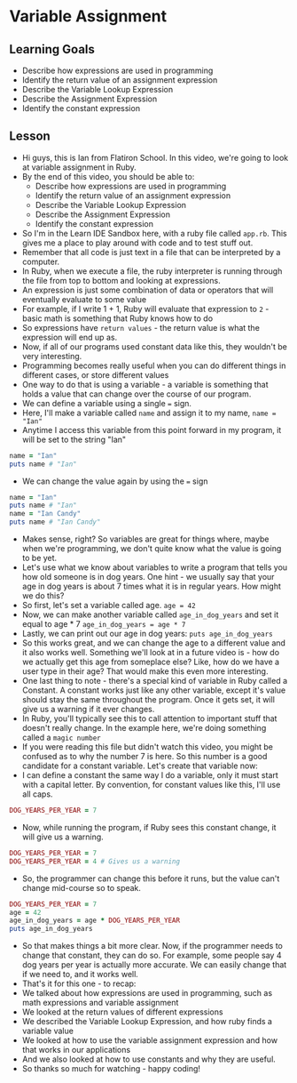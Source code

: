# Variable Assignment

## Learning Goals
+ Describe how expressions are used in programming
+ Identify the return value of an assignment expression
+ Describe the Variable Lookup Expression
+ Describe the Assignment Expression
+ Identify the constant expression

## Lesson

+ Hi guys, this is Ian from Flatiron School. In this video, we're going to look at variable assignment in Ruby.
+ By the end of this video, you should be able to:
  + Describe how expressions are used in programming
  + Identify the return value of an assignment expression
  + Describe the Variable Lookup Expression
  + Describe the Assignment Expression
  + Identify the constant expression
+ So I'm in the Learn IDE Sandbox here, with a ruby file called `app.rb`. This gives me a place to play around with code and to test stuff out.
+ Remember that all code is just text in a file that can be interpreted by a computer.
+ In Ruby, when we execute a file, the ruby interpreter is running through the file from top to bottom and looking at expressions.
+ An expression is just some combination of data or operators that will eventually evaluate to some value
+ For example, if I write 1 + 1, Ruby will evaluate that expression to `2` - basic math is something that Ruby knows how to do
+ So expressions have `return values` - the return value is what the expression will end up as.
+ Now, if all of our programs used constant data like this, they wouldn't be very interesting.
+ Programming becomes really useful when you can do different things in different cases, or store different values
+ One way to do that is using a variable - a variable is something that holds a value that can change over the course of our program.
+ We can define a variable using a single `=` sign.
+ Here, I'll make a variable called `name` and assign it to my name, `name = "Ian"`
+ Anytime I access this variable from this point forward in my program, it will be set to the string "Ian"
```ruby
name = "Ian"
puts name # "Ian"
```
+ We can change the value again by using the `=` sign

```ruby
name = "Ian"
puts name # "Ian"
name = "Ian Candy"
puts name # "Ian Candy"
```
+ Makes sense, right? So variables are great for things where, maybe when we're programming, we don't quite know what the value is going to be yet.
+ Let's use what we know about variables to write a program that tells you how old someone is in dog years. One hint - we usually say that your age in dog years is about 7 times what it is in regular years. How might we do this?
+ So first, let's set a variable called age. `age = 42`
+ Now, we can make another variable called `age_in_dog_years` and set it equal to age * 7 `age_in_dog_years = age * 7`
+ Lastly, we can print out our age in dog years: `puts age_in_dog_years`
+ So this works great, and we can change the age to a different value and it also works well. Something we'll look at in a future video is - how do we actually get this age from someplace else? Like, how do we have a user type in their age? That would make this even more interesting.
+ One last thing to note - there's a special kind of variable in Ruby called a Constant. A constant works just like any other variable, except it's value should stay the same throughout the program. Once it gets set, it will give us a warning if it ever changes.
+ In Ruby, you'll typically see this to call attention to important stuff that doesn't really change. In the example here, we're doing something called a `magic number` 
+ If you were reading this file but didn't watch this video, you might be confused as to why the number 7 is here. So this number is a good candidate for a constant variable. Let's create that variable now:
+ I can define a constant the same way I do a variable, only it must start with a capital letter. By convention, for constant values like this, I'll use all caps.
```ruby
DOG_YEARS_PER_YEAR = 7
```
+ Now, while running the program, if Ruby sees this constant change, it will give us a warning.
```ruby
DOG_YEARS_PER_YEAR = 7
DOG_YEARS_PER_YEAR = 4 # Gives us a warning
```
+ So, the programmer can change this before it runs, but the value can't change mid-course so to speak.
```ruby
DOG_YEARS_PER_YEAR = 7
age = 42
age_in_dog_years = age * DOG_YEARS_PER_YEAR
puts age_in_dog_years
```
+ So that makes things a bit more clear. Now, if the programmer needs to change that constant, they can do so. For example, some people say 4 dog years per year is actually more accurate. We can easily change that if we need to, and it works well.
+ That's it for this one - to recap:
+ We talked about how expressions are used in programming, such as math expressions and variable assignment
+ We looked at the return values of different expressions
+ We described the Variable Lookup Expression, and how ruby finds a variable value
+ We looked at how to use the variable assignment expression and how that works in our applications
+ And we also looked at how to use constants and why they are useful.
+ So thanks so much for watching - happy coding!
